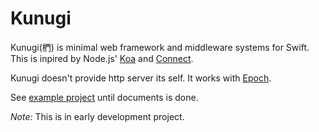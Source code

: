 # Kunugi

Kunugi(椚) is minimal web framework and middleware systems for Swift. This is inpired by Node.js' [Koa](http://koajs.com) and [Connect](https://github.com/senchalabs/connect).

Kunugi doesn't provide http server its self. It works with [Epoch](https://github.com/Zewo/Epoch).

See [example project](https://github.com/novi/todoapi-example/tree/master/todoapi/todoapi) until documents is done.

_Note:_ This is in early development project.